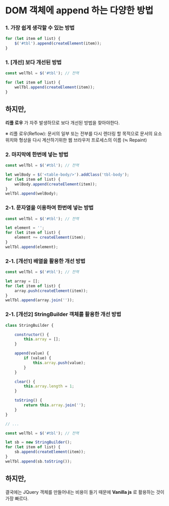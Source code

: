# DOM 객체에 append 하는 다양한 방법

### 1. 가장 쉽게 생각할 수 있는 방법

```javascript
for (let item of list) {
	$('#tbl').append(createElement(item));
}
```

### 1. [개선] 보다 개선된 방법

```javascript
const welTbl = $('#tbl'); // 전역

for (let item of list) {
	welTbl.append(createElement(item));
}
```

## 하지만,

__리플 로우__ 가 자주 발생하므로 보다 개선된 방법을 찾아야한다.

※ 리플 로우(Reflow): 문서의 일부 또는 전부를 다시 렌더링 할 목적으로 문서의 요소 위치와 형상을 다시 계산하기위한 웹 브라우저 프로세스의 이름 (≒ Repaint)

### 2. 마지막에 한번에 넣는 방법

```javascript
const welTbl = $('#tbl'); // 전역

let welBody = $('<table-body/>').addClass('tbl-body');
for (let item of list) {
	welBody.append(createElement(item));
}
welTbl.append(welBody);
```

### 2-1. 문자열을 이용하여 한번에 넣는 방법

```javascript
const welTbl = $('#tbl'); // 전역

let element = '';
for (let item of list) {
	element += createElement(item);
}
welTbl.append(element);
```

### 2-1. [개선1] 배열을 활용한 개선 방법

```javascript
const welTbl = $('#tbl'); // 전역

let array = [];
for (let item of list) {
	array.push(createElement(item));
}
welTbl.append(array.join(''));
```

### 2-1. [개선2] StringBuilder 객체를 활용한 개선 방법

```javascript
class StringBuilder {

	constructor() {
		this.array = [];
	}

	append(value) {
		if (value) {
			this.array.push(value);
		}
	}

	clear() {
		this.array.length = 1;
	}

	toString() {
		return this.array.join('');
	}
}

// ...

const welTbl = $('#tbl'); // 전역

let sb = new StringBuilder();
for (let item of list) {
	sb.append(createElement(item));
}
welTbl.append(sb.toString());
```

## 하지만,

결국에는 JQuery 객체를 만들어내는 비용이 들기 때문에 __Vanilla js__ 로 활용하는 것이 가장 빠르다.